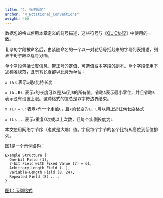 ```yaml
---
title: "4. 标准规范"
anchor: "4_Notational_Conventions"
weight: 400
---
```


数据包的格式使用本章定义的符号描述，这些符号与《[QUIC协议]()》中使用的一致。

复杂的字段被命名后，由紧随命名的一个以一对花括号括起来的字段列表描述，列表中的字段以逗号分隔。

单个字段包括长度信息、带正号的定值、可选值或本字段的副本。单个字段使用下述标准规范，且所有长度都以比特为单位：


`x (A)`: 表示`x`是`A`比特长度

`x (A..B)`: 表示`x`的长度可以是从`A`到`B`的所有值，省略`A`表示最小零位，并且省略`B`表示没有设置上限。这种格式的值总是以字符边界结束。

`x (L) = C`: 表示`x`有一个定值`C`，且`x`的长度为`L`，`L`可以用上述任何长度格式

`x (L)...`: 表示`x`重复0次或以上次数，且每个实例长度为`L`

本文使用网络字节序（也就是大端）值。字段每个字节的各个比特从高位到低位排列。

[图1](#Figure_1_Example_Structure)是一个示例结构：


<div id="Figure_1_Example_Structure">


```
Example Structure {
  One-bit Field (1),
  7-bit Field with Fixed Value (7) = 61,
  Arbitrary-Length Field (..),
  Variable-Length Field (8..24),
  Repeated Field (8) ...,
}
```
<a href="#Figure_1_Example_Structure"><p>图1：示例格式</p></a>
</div>
